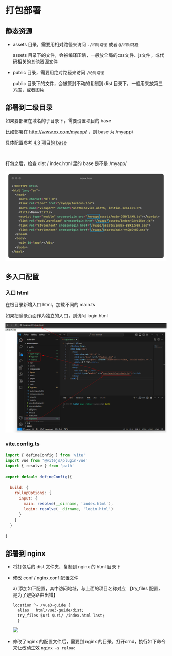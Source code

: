 # 打包部署

## 静态资源

- assets 目录，需要用相对路径来访问 `./相对路径` 或者 `@/相对路径` 

  assets 目录下的文件，会被编译压缩，一般放全局的css文件、js文件，或代码相关的其他资源文件

- public 目录，需要用绝对路径来访问  `/绝对路径`

  public 目录下的文件，会被原封不动的复制到 dist 目录下，一般用来放第三方库，或者图片



## 部署到二级目录

如果要部署在域名的子目录下，需要设置项目的 base

比如部署在 http://www.xx.com/myapp/ ，则 base 为 /myapp/

具体配置参考 [4.3 项目的 base](#_43-项目的-base)

<br>

打包之后，检查 dist / index.html 里的 base 是不是 /myapp/

![](../../../assets/images/Vue3/base-path_index.html.png)



## 多入口配置

### 入口 html

在根目录新增入口 html，加载不同的 main.ts

如果把登录页面作为独立的入口，则访问 login.html 

![](../../../assets/images/Vue3/vite_multi_entry.png)

### vite.config.ts

```js
import { defineConfig } from 'vite'
import vue from '@vitejs/plugin-vue'
import { resolve } from 'path'

export default defineConfig({

  build: {
    rollupOptions: {
      input: {
        main: resolve(__dirname, 'index.html'),
        login: resolve(__dirname, 'login.html')
      }
    }
  }

}
```



## 部署到 nginx

- 将打包后的 dist 文件夹，复制到 nginx 的 html 目录下

- 修改 conf / nginx.conf 配置文件

  a)  添加如下配置，其中访问地址，与上面的项目名称对应 【try_files 配置，是为了避免路由出错】

  ```nginx
  location ^~ /vue3-guide {
  	alias   html/vue3-guide/dist;
  	try_files $uri $uri/ /index.html last;
	}
	```
  
  
  ![](../../../assets/images/其他/Nginx/nginx_config.png)


- 修改了nginx 的配置文件后，需要到 nginx 的目录，打开cmd，执行如下命令来让改动生效
  `nginx -s reload`

